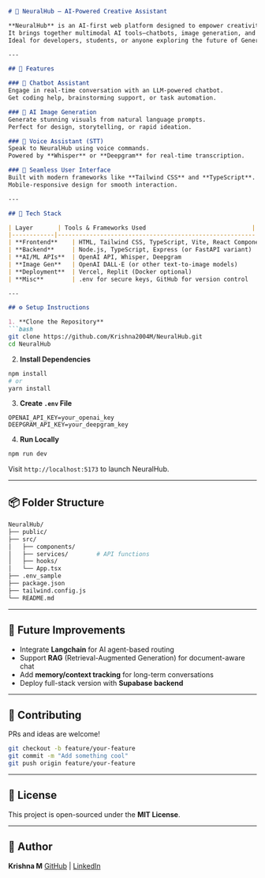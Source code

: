 
````markdown
# 🧠 NeuralHub – AI-Powered Creative Assistant

**NeuralHub** is an AI-first web platform designed to empower creativity and human-AI interaction.  
It brings together multimodal AI tools—chatbots, image generation, and voice interfaces—into a sleek, unified experience.  
Ideal for developers, students, or anyone exploring the future of Generative AI.

---

## 🚀 Features

### 🔹 Chatbot Assistant
Engage in real-time conversation with an LLM-powered chatbot.  
Get coding help, brainstorming support, or task automation.

### 🔹 AI Image Generation
Generate stunning visuals from natural language prompts.  
Perfect for design, storytelling, or rapid ideation.

### 🔹 Voice Assistant (STT)
Speak to NeuralHub using voice commands.  
Powered by **Whisper** or **Deepgram** for real-time transcription.

### 🔹 Seamless User Interface
Built with modern frameworks like **Tailwind CSS** and **TypeScript**.  
Mobile-responsive design for smooth interaction.

---

## 🧰 Tech Stack

| Layer       | Tools & Frameworks Used                              |
|------------|--------------------------------------------------------|
| **Frontend**    | HTML, Tailwind CSS, TypeScript, Vite, React Components |
| **Backend**     | Node.js, TypeScript, Express (or FastAPI variant)     |
| **AI/ML APIs**  | OpenAI API, Whisper, Deepgram                          |
| **Image Gen**   | OpenAI DALL·E (or other text-to-image models)         |
| **Deployment**  | Vercel, Replit (Docker optional)                      |
| **Misc**        | .env for secure keys, GitHub for version control      |

---

## ⚙️ Setup Instructions

1. **Clone the Repository**
```bash
git clone https://github.com/Krishna2004M/NeuralHub.git
cd NeuralHub
````

2. **Install Dependencies**

```bash
npm install
# or
yarn install
```

3. **Create `.env` File**

```env
OPENAI_API_KEY=your_openai_key
DEEPGRAM_API_KEY=your_deepgram_key
```

4. **Run Locally**

```bash
npm run dev
```

Visit `http://localhost:5173` to launch NeuralHub.

---

## 📦 Folder Structure

```bash
NeuralHub/
├── public/
├── src/
│   ├── components/
│   ├── services/        # API functions
│   ├── hooks/
│   └── App.tsx
├── .env_sample
├── package.json
├── tailwind.config.js
└── README.md
```

---

## 🧪 Future Improvements

* Integrate **Langchain** for AI agent-based routing
* Support **RAG** (Retrieval-Augmented Generation) for document-aware chat
* Add **memory/context tracking** for long-term conversations
* Deploy full-stack version with **Supabase backend**

---

## 🤝 Contributing

PRs and ideas are welcome!

```bash
git checkout -b feature/your-feature
git commit -m "Add something cool"
git push origin feature/your-feature
```

---

## 📄 License

This project is open-sourced under the **MIT License**.

---

## 👤 Author

**Krishna M**
[GitHub](https://github.com/Krishna2004M) | [LinkedIn](https://www.linkedin.com/in/m-krishna-krishna/)

```

